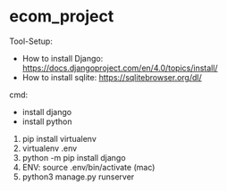# ecom_project

Tool-Setup:

- How to install Django: https://docs.djangoproject.com/en/4.0/topics/install/
- How to install sqlite: https://sqlitebrowser.org/dl/

cmd:
- install django
- install python

1. pip install virtualenv
2. virtualenv .env
3. python -m pip install django
4. ENV: source .env/bin/activate (mac)
5. python3 manage.py runserver
